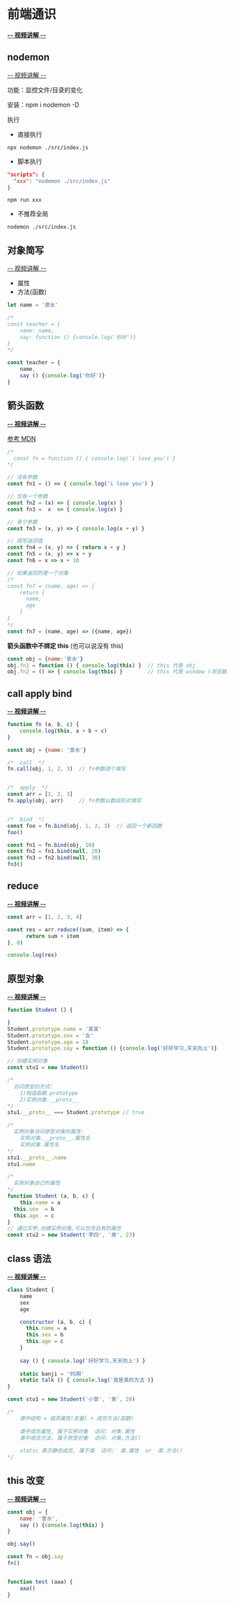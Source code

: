 # 前端通识

[**-- 视频讲解 --**](https://www.bilibili.com/video/BV1av411E7qC)



## nodemon

[-- 视频讲解 --](https://www.bilibili.com/video/BV1av411E7qC?p=7)

功能：监控文件/目录的变化

安装：npm  i   nodemon  -D

执行

- 直接执行

```
npx nodemon ./src/index.js
```

- 脚本执行

```json
"scripts": {
  "xxx": "nodemon ./src/index.js"
}
```

```
npm run xxx
```

- 不推荐全局

```shell
nodemon ./src/index.js
```



## 对象简写

[-- 视频讲解 --](https://www.bilibili.com/video/BV1av411E7qC?p=8)

- 属性
- 方法(函数)

```js
let name = '景水'

/*
const teacher = {
	name: name,
	say: function () {console.log('你好')}
}
*/

const teacher = {
	name,
	say () {console.log('你好')}
}
```





## 箭头函数

**[-- 视频讲解 --](https://www.bilibili.com/video/BV1av411E7qC?p=9)**

[参考 MDN](https://developer.mozilla.org/zh-CN/docs/Web/JavaScript/Reference/Functions/Arrow_functions)

```js
/*
  const fn = function () { console.log('i love you') }
*/

// 没有参数
const fn1 = () => { console.log('i love you') }

// 仅有一个参数
const fn2 = (x) => { console.log(x) }
const fn3 =  x  => { console.log(x) }

// 多个参数
const fn3 = (x, y) => { console.log(x + y) }

// 简写返回值
const fn4 = (x, y) => { return x + y }
const fn5 = (x, y) => x + y
const fn6 = x => x + 10

// 如果返回的是一个对象
/*
const fn7 = (name, age) => {
	return {
	  name, 
	  age
	}
}
*/ 
const fn7 = (name, age) => ({name, age})
```

**箭头函数中不绑定 this**  (也可以说没有 this)

```js
const obj = {name:'景水'}
obj.fn1 = function () { console.log(this) }  // this 代表 obj
obj.fn2 = () => { console.log(this) }        // this 代表 window (浏览器环境)
```





## call  apply  bind

**[-- 视频讲解 --](https://www.bilibili.com/video/BV1av411E7qC?p=10)**

```js
function fn (a, b, c) {
    console.log(this, a + b + c)
}

const obj = {name: '景水'}

/*  call  */
fn.call(obj, 1, 2, 3)  // fn参数逐个填写


/*  apply  */
const arr = [1, 2, 3]
fn.apply(obj, arr)     // fn参数以数组形式填写


/*  bind  */
const foo = fn.bind(obj, 1, 2, 3)  // 返回一个新函数
foo()

const fn1 = fn.bind(obj, 10)  
const fn2 = fn1.bind(null, 20)
const fn3 = fn2.bind(null, 30)
fn3()
```





## reduce

**[-- 视频讲解 --](https://www.bilibili.com/video/BV1av411E7qC?p=11)**

```js
const arr = [1, 2, 3, 4]

const res = arr.reduce((sum, item) => {
      return sum + item
}, 0)

console.log(res)
```





## 原型对象

**[-- 视频讲解 --](https://www.bilibili.com/video/BV1av411E7qC?p=12)**

```js
function Student () {

}
Student.prototype.name = '某某'
Student.prototype.sex = '女'
Student.prototype.age = 18
Student.prototype.say = function () {console.log('好好学习,天天向上')}

// 创建实例对象
const stu1 = new Student()

/*
  访问原型的方式:
  	1)构造函数.prototype
  	2)实例对象.__proto__
*/
stu1.__proto__ === Student.prototype // true

/*
  实例对象访问原型对象的属性:
  	实例对象.__proto__.属性名
  	实例对象.属性名
*/
stu1.__proto__.name
stu1.name

/*
  实例对象自己的属性
*/
function Student (a, b, c) {
	this.name = a 
  this.sex  = b
  this.age  = c
}
// 通过实参,创建实例对象,可以包含自有的属性
const stu2 = new Student('李四', '男', 23)
```





## class 语法

**[-- 视频讲解 --](https://www.bilibili.com/video/BV1av411E7qC?p=13)**

```js
class Student {
	name
	sex
	age

	constructor (a, b, c) {
      this.name = a
      this.sex = b
      this.age = c
    }
	
	say () { console.log('好好学习,天天向上') }
	
	static banji = '95期'
	static talk () { console.log('我是类的方法')}
}

const stu1 = new Student('小景', '男', 28)

/*
	类中结构 = 成员属性(变量) + 成员方法(函数)
	
	类中成员属性, 属于实例对象  访问: 对象.属性
	类中成员方法, 属于原型对象  访问: 对象.方法()
	
	static 表示静态成员, 属于类  访问:  类.属性  or  类.方法()
*/
```





## this 改变

**[-- 视频讲解 --](https://www.bilibili.com/video/BV1av411E7qC?p=14)**

```js
const obj = {
	name: '景水',
	say () {console.log(this) }
}

obj.say()

const fn = obj.say
fn()


function test (aaa) {
    aaa()
}
```
